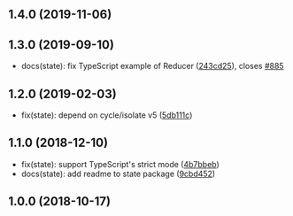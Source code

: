 ## 1.4.0 (2019-11-06)




## 1.3.0 (2019-09-10)

* docs(state): fix TypeScript example of Reducer  ([243cd25](https://github.com/cyclejs/cyclejs/commit/243cd25)), closes [#885](https://github.com/cyclejs/cyclejs/issues/885)



## 1.2.0 (2019-02-03)

* fix(state): depend on cycle/isolate v5 ([5db111c](https://github.com/cyclejs/cyclejs/commit/5db111c))



## 1.1.0 (2018-12-10)

* fix(state): support TypeScript's strict mode ([4b7bbeb](https://github.com/cyclejs/cyclejs/commit/4b7bbeb))
* docs(state): add readme to state package ([9cbd452](https://github.com/cyclejs/cyclejs/commit/9cbd452))



## 1.0.0 (2018-10-17)

